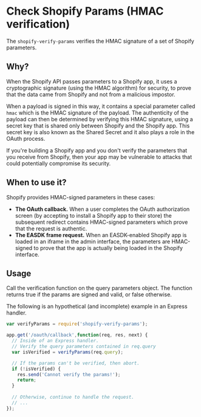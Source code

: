 # Check Shopify Params (HMAC verification)

The `shopify-verify-params` verifies the HMAC signature of a set of Shopify parameters.

## Why?

When the Shopify API passes parameters to a Shopify app, it uses a cryptographic signature (using the HMAC algorithm) for security, to prove that the data came from Shopify and not from a malicious impostor.

When a payload is signed in this way, it contains a special parameter called `hmac` which is the HMAC signature of the payload. The authenticity of the payload can then be determined by verifying this HMAC signature, using a secret key that is shared only between Shopify and the Shopify app. This secret key is also known as the Shared Secret and it also plays a role in the OAuth process.

If you're building a Shopify app and you don't verify the parameters that you receive from Shopify, then your app may be vulnerable to attacks that could potentially compromise its security.

## When to use it?

Shopify provides HMAC-signed parameters in these cases:

- **The OAuth callback.** When a user completes the OAuth authorization screen (by accepting to install a Shopify app to their store) the subsequent redirect contains HMAC-signed parameters which prove that the request is authentic.
- **The EASDK frame request.** When an EASDK-enabled Shopify app is loaded in an iframe in the admin interface, the parameters are HMAC-signed to prove that the app is actually being loaded in the Shopify interface.

## Usage

Call the verification function on the query parameters object. The function returns true if the params are signed and valid, or false otherwise.

The following is an hypothetical (and incomplete) example in an Express handler.

```js
var verifyParams = require('shopify-verify-params');

app.get('/oauth/callback',function(req, res, next) {
  // Inside of an Express handler.
  // Verify the query parameters contained in req.query
  var isVerified = verifyParams(req.query);

  // If the params can't be verified, then abort.
  if (!isVerified) {
    res.send('Cannot verify the params!');
    return;
  }
  
  // Otherwise, continue to handle the request.
  // ...
});
```
